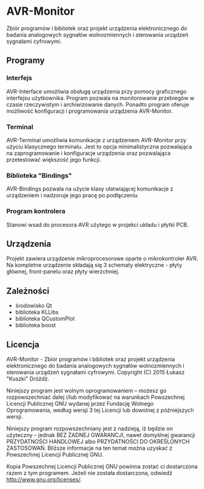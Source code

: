 # AVR-Monitor

Zbiór programów i bibliotek oraz projekt urządzenia elektronicznego do badania analogowych sygnałów wolnozmiennych i sterowania urządzeń sygnałami cyfrowymi.

## Programy

### Interfejs

AVR-Interface umożliwia obsługę urządzenia przy pomocy graficznego interfejsu użytkownika. Program pozwala na monitorowanie przebiegów w czasie rzeczywistym i archiwizowanie danych. Ponadto program oferuje możliwość konfiguracji i programowania urządzenia AVR-Monitor.

### Terminal

AVR-Terminal umożliwia komunikacje z urządzeniem AVR-Monitor przy użyciu klasycznego terminalu. Jest to opcja minimalistyczna pozwalająca na zaprogramowanie i konfiguracje urządzenia oraz pozwalająca przetestować większość jego funkcji.

### Biblioteka "Bindings"

AVR-Bindings pozwala na użycie klasy ułatwiającej komunikacje z urządzeniem i nadzoruje jego pracę po podłączeniu.

### Program kontrolera

Stanowi wsad do procesora AVR użytego w projekci układu i płytki PCB.

## Urządzenia

Projekt zawiera urządzenie mikroprocesorowe oparte o mikrokontroler AVR. Na kompletne urządzenie składają się 3 schematy elektryczne - płyty głównej, front-panelu oraz płyty wierzchniej.

## Zależności

- środowisko Qt
- biblioteka KLLibs
- biblioteka QCustomPlot
- biblioteka boost

## Licencja

AVR-Monitor - Zbiór programów i bibliotek oraz projekt urządzenia elektronicznego do badania analogowych sygnałów wolnozmiennych i sterowania urządzeń sygnałami cyfrowymi. Copyright (C) 2015 Łukasz "Kuszki" Dróżdż.

Niniejszy program jest wolnym oprogramowaniem – możesz go rozpowszechniać dalej i/lub modyfikować na warunkach Powszechnej Licencji Publicznej GNU wydanej przez Fundację Wolnego Oprogramowania, według wersji 3 tej Licencji lub dowolnej z późniejszych wersji.

Niniejszy program rozpowszechniany jest z nadzieją, iż będzie on użyteczny – jednak BEZ ŻADNEJ GWARANCJI, nawet domyślnej gwarancji PRZYDATNOŚCI HANDLOWEJ albo PRZYDATNOŚCI DO OKREŚLONYCH ZASTOSOWAŃ. Bliższe informacje na ten temat można uzyskać z Powszechnej Licencji Publicznej GNU.

Kopia Powszechnej Licencji Publicznej GNU powinna zostać ci dostarczona razem z tym programem. Jeżeli nie została dostarczona, odwiedź http://www.gnu.org/licenses/.
